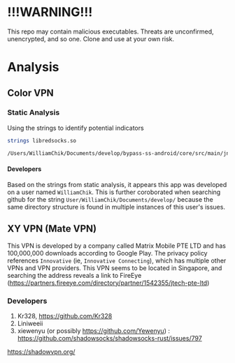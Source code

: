# !!!WARNING!!!

This repo may contain malicious executables. Threats are unconfirmed, unencrypted, and so one. Clone and 
use at your own risk.

# Analysis

## Color VPN

### Static Analysis

Using the strings to identify potential indicators
```bash
strings libredsocks.so

/Users/WilliamChik/Documents/develop/bypass-ss-android/core/src/main/jni/redsocks/log.c
```


#### Developers

Based on the strings from static analysis, it appears this app was developed on a user
named `WilliamChik`. This is further coroborated when searching github for the string
`User/WilliamChik/Documents/develop/` because the same directory structure is found in
multiple instances of this user's issues.


## XY VPN (Mate VPN)

This VPN is developed by a company called Matrix Mobile PTE LTD and has 100,000,000 downloads according to Google Play.
The privacy policy references `Innovative` (ie, `Innovative Connecting`), which has multiple other VPNs and VPN providers.
This VPN seems to be located in Singapore, and searching the address reveals a link to FireEye (https://partners.fireeye.com/directory/partner/1542355/jtech-pte-ltd)
### Developers

1. Kr328, https://github.com/Kr328
2. Liniweeii
3. xiewenyu (or possibly https://github.com/Yewenyu) : https://github.com/shadowsocks/shadowsocks-rust/issues/797

https://shadowvpn.org/
